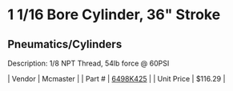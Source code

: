 # 1 1/16 Bore Cylinder, 36" Stroke
## Pneumatics/Cylinders
Description: 	1/8 NPT Thread, 54lb force @ 60PSI 

| Vendor | Mcmaster | 
| Part # | [6498K425](http://www.mcmaster.com/) | 
| Unit Price | $116.29 | 
